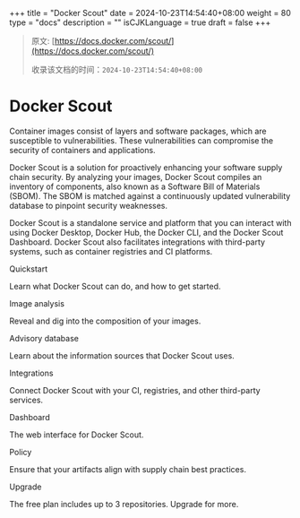 +++
title = "Docker Scout"
date = 2024-10-23T14:54:40+08:00
weight = 80
type = "docs"
description = ""
isCJKLanguage = true
draft = false
+++

> 原文: [https://docs.docker.com/scout/](https://docs.docker.com/scout/)
>
> 收录该文档的时间：`2024-10-23T14:54:40+08:00`

# Docker Scout

Container images consist of layers and software packages, which are susceptible to vulnerabilities. These vulnerabilities can compromise the security of containers and applications.

Docker Scout is a solution for proactively enhancing your software supply chain security. By analyzing your images, Docker Scout compiles an inventory of components, also known as a Software Bill of Materials (SBOM). The SBOM is matched against a continuously updated vulnerability database to pinpoint security weaknesses.

Docker Scout is a standalone service and platform that you can interact with using Docker Desktop, Docker Hub, the Docker CLI, and the Docker Scout Dashboard. Docker Scout also facilitates integrations with third-party systems, such as container registries and CI platforms.



Quickstart

Learn what Docker Scout can do, and how to get started.



Image analysis

Reveal and dig into the composition of your images.



Advisory database

Learn about the information sources that Docker Scout uses.



Integrations

Connect Docker Scout with your CI, registries, and other third-party services.



Dashboard

The web interface for Docker Scout.



Policy

Ensure that your artifacts align with supply chain best practices.



Upgrade

The free plan includes up to 3 repositories. Upgrade for more.
